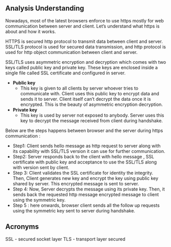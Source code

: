## Analysis Understanding

Nowadays, most of the latest browsers enforce to use https mostly for web communication between server and client. Let’s understand what https is about and how it works.

HTTPS is secured http protocol to transmit data between client and server.     SSL/TLS protocol is used for secured data transmission, and http protocol is used for http object communication between client and server. 

SSL/TLS uses asymmetric encryption and decryption which comes with two keys called public key and private key.  These keys are enclosed inside a single file called SSL certificate and configured in server.  

* **Public key**
	* This key is given to all clients by server whoever tries to communicate with. Client uses this public key to encrypt data and sends it to server. Client itself can’t decrypt the data once it is encrypted. This is the beauty of asymmetric encryption decryption. 
* **Private key**
	* This key is used by server not exposed to anybody. Server uses this key to decrypt the message received from client during handshake.

Below are the steps happens between browser and the server during https communication :

* Step1: Client sends hello message as http request to server along with its capability with SSL/TLS version it can use for further communication. 
* Step2: Server responds back to the client with hello message , SSL certificate with public key and acceptance to use the SSL/TLS along with version sent by client. 
* Step 3: Client validates the SSL certificate for identity the integrity. Then,  Client generates new key and encrypt the key using public key shared by server. This encrypted message is sent to server.  
* Step 4: Now, Server decrypts the message using its private key. Then, it sends back the requested http message encrypted message to client using the symmetric key.
* Step 5 : here onwards, browser client sends all the follow up requests using the symmetric key sent to server during handshake.

## Acronyms 
SSL - secured socket layer
TLS - transport layer secured 